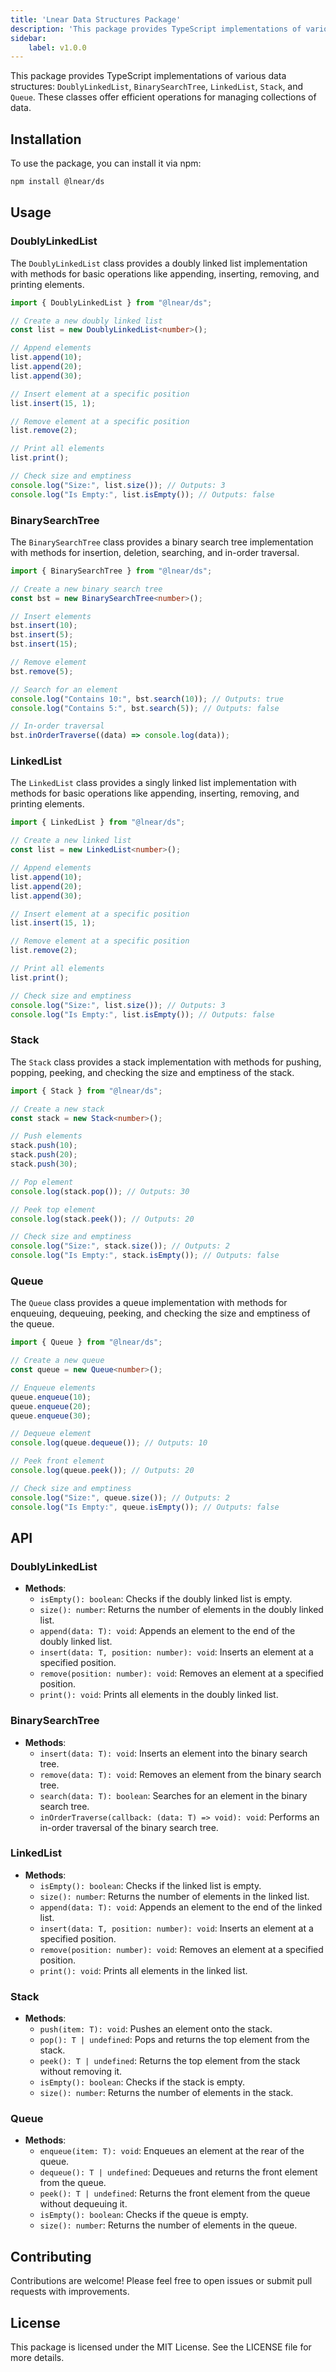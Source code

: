 ```yaml
---
title: 'Lnear Data Structures Package'
description: 'This package provides TypeScript implementations of various data structures: `DoublyLinkedList`, `BinarySearchTree`, `LinkedList`, `Stack`, and `Queue`. These classes offer efficient operations...'
sidebar:
    label: v1.0.0
---
```

This package provides TypeScript implementations of various data structures: `DoublyLinkedList`, `BinarySearchTree`, `LinkedList`, `Stack`, and `Queue`. These classes offer efficient operations for managing collections of data.

## Installation

To use the package, you can install it via npm:

```bash
npm install @lnear/ds
```

## Usage

### DoublyLinkedList

The `DoublyLinkedList` class provides a doubly linked list implementation with methods for basic operations like appending, inserting, removing, and printing elements.

```typescript
import { DoublyLinkedList } from "@lnear/ds";

// Create a new doubly linked list
const list = new DoublyLinkedList<number>();

// Append elements
list.append(10);
list.append(20);
list.append(30);

// Insert element at a specific position
list.insert(15, 1);

// Remove element at a specific position
list.remove(2);

// Print all elements
list.print();

// Check size and emptiness
console.log("Size:", list.size()); // Outputs: 3
console.log("Is Empty:", list.isEmpty()); // Outputs: false
```

### BinarySearchTree

The `BinarySearchTree` class provides a binary search tree implementation with methods for insertion, deletion, searching, and in-order traversal.

```typescript
import { BinarySearchTree } from "@lnear/ds";

// Create a new binary search tree
const bst = new BinarySearchTree<number>();

// Insert elements
bst.insert(10);
bst.insert(5);
bst.insert(15);

// Remove element
bst.remove(5);

// Search for an element
console.log("Contains 10:", bst.search(10)); // Outputs: true
console.log("Contains 5:", bst.search(5)); // Outputs: false

// In-order traversal
bst.inOrderTraverse((data) => console.log(data));
```

### LinkedList

The `LinkedList` class provides a singly linked list implementation with methods for basic operations like appending, inserting, removing, and printing elements.

```typescript
import { LinkedList } from "@lnear/ds";

// Create a new linked list
const list = new LinkedList<number>();

// Append elements
list.append(10);
list.append(20);
list.append(30);

// Insert element at a specific position
list.insert(15, 1);

// Remove element at a specific position
list.remove(2);

// Print all elements
list.print();

// Check size and emptiness
console.log("Size:", list.size()); // Outputs: 3
console.log("Is Empty:", list.isEmpty()); // Outputs: false
```

### Stack

The `Stack` class provides a stack implementation with methods for pushing, popping, peeking, and checking the size and emptiness of the stack.

```typescript
import { Stack } from "@lnear/ds";

// Create a new stack
const stack = new Stack<number>();

// Push elements
stack.push(10);
stack.push(20);
stack.push(30);

// Pop element
console.log(stack.pop()); // Outputs: 30

// Peek top element
console.log(stack.peek()); // Outputs: 20

// Check size and emptiness
console.log("Size:", stack.size()); // Outputs: 2
console.log("Is Empty:", stack.isEmpty()); // Outputs: false
```

### Queue

The `Queue` class provides a queue implementation with methods for enqueuing, dequeuing, peeking, and checking the size and emptiness of the queue.

```typescript
import { Queue } from "@lnear/ds";

// Create a new queue
const queue = new Queue<number>();

// Enqueue elements
queue.enqueue(10);
queue.enqueue(20);
queue.enqueue(30);

// Dequeue element
console.log(queue.dequeue()); // Outputs: 10

// Peek front element
console.log(queue.peek()); // Outputs: 20

// Check size and emptiness
console.log("Size:", queue.size()); // Outputs: 2
console.log("Is Empty:", queue.isEmpty()); // Outputs: false
```

## API

### DoublyLinkedList

- **Methods**:
  - `isEmpty(): boolean`: Checks if the doubly linked list is empty.
  - `size(): number`: Returns the number of elements in the doubly linked list.
  - `append(data: T): void`: Appends an element to the end of the doubly linked list.
  - `insert(data: T, position: number): void`: Inserts an element at a specified position.
  - `remove(position: number): void`: Removes an element at a specified position.
  - `print(): void`: Prints all elements in the doubly linked list.

### BinarySearchTree

- **Methods**:
  - `insert(data: T): void`: Inserts an element into the binary search tree.
  - `remove(data: T): void`: Removes an element from the binary search tree.
  - `search(data: T): boolean`: Searches for an element in the binary search tree.
  - `inOrderTraverse(callback: (data: T) => void): void`: Performs an in-order traversal of the binary search tree.

### LinkedList

- **Methods**:
  - `isEmpty(): boolean`: Checks if the linked list is empty.
  - `size(): number`: Returns the number of elements in the linked list.
  - `append(data: T): void`: Appends an element to the end of the linked list.
  - `insert(data: T, position: number): void`: Inserts an element at a specified position.
  - `remove(position: number): void`: Removes an element at a specified position.
  - `print(): void`: Prints all elements in the linked list.

### Stack

- **Methods**:
  - `push(item: T): void`: Pushes an element onto the stack.
  - `pop(): T | undefined`: Pops and returns the top element from the stack.
  - `peek(): T | undefined`: Returns the top element from the stack without removing it.
  - `isEmpty(): boolean`: Checks if the stack is empty.
  - `size(): number`: Returns the number of elements in the stack.

### Queue

- **Methods**:
  - `enqueue(item: T): void`: Enqueues an element at the rear of the queue.
  - `dequeue(): T | undefined`: Dequeues and returns the front element from the queue.
  - `peek(): T | undefined`: Returns the front element from the queue without dequeuing it.
  - `isEmpty(): boolean`: Checks if the queue is empty.
  - `size(): number`: Returns the number of elements in the queue.

## Contributing

Contributions are welcome! Please feel free to open issues or submit pull requests with improvements.

## License

This package is licensed under the MIT License. See the LICENSE file for more details.
